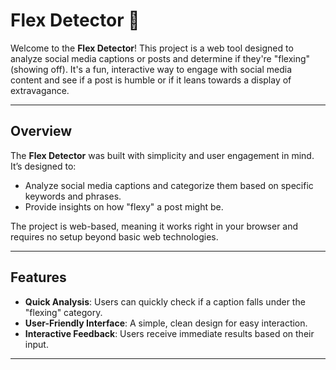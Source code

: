 # Flex Detector 💪

Welcome to the **Flex Detector**! This project is a web tool designed to analyze social media captions or posts and determine if they're "flexing" (showing off). It's a fun, interactive way to engage with social media content and see if a post is humble or if it leans towards a display of extravagance.

---


## Overview

The **Flex Detector** was built with simplicity and user engagement in mind. It’s designed to:
- Analyze social media captions and categorize them based on specific keywords and phrases.
- Provide insights on how "flexy" a post might be.

The project is web-based, meaning it works right in your browser and requires no setup beyond basic web technologies.

---

## Features

- **Quick Analysis**: Users can quickly check if a caption falls under the "flexing" category.
- **User-Friendly Interface**: A simple, clean design for easy interaction.
- **Interactive Feedback**: Users receive immediate results based on their input.

---

